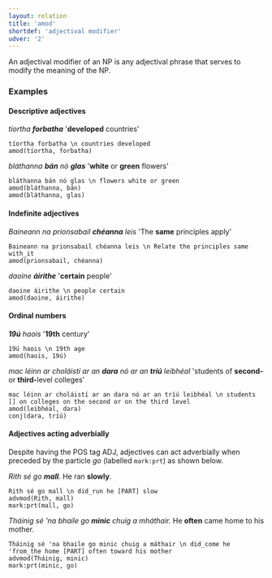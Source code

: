 ```yaml
---
layout: relation
title: 'amod'
shortdef: 'adjectival modifier'
udver: '2'
---
```


An adjectival modifier of an NP is any adjectival phrase that serves to modify the meaning of the NP.

### Examples


#### Descriptive adjectives

_tíortha <b>forbatha</b>_   '<b>developed</b> countries'

~~~ sdparse
tíortha forbatha \n countries developed
amod(tíortha, forbatha)
~~~

_bláthanna <b>bán</b> nó <b>glas</b>_  '<b>white</b> or <b>green</b> flowers'

~~~ sdparse
bláthanna bán nó glas \n flowers white or green
amod(bláthanna, bán)
amod(bláthanna, glas)
~~~


#### Indefinite adjectives

_Baineann na prionsabail <b>chéanna</b> leis_ 'The <b>same</b> principles apply'

~~~ sdparse
Baineann na prionsabail chéanna leis \n Relate the principles same with_it
amod(prionsabail, chéanna)
~~~

_daoine <b>áirithe</b>_ '<b>certain</b> people'

~~~ sdparse
daoine áirithe \n people certain
amod(daoine, áirithe)
~~~


#### Ordinal numbers

_<b>19ú</b> haois_ '<b>19th</b> century'

~~~ sdparse
19ú haois \n 19th age
amod(haois, 19ú)
~~~

_mac léinn ar choláistí ar an <b>dara</b> nó ar an <b>tríú</b> leibhéal_ 'students of <b>second-</b> or <b>third-</b>level colleges'

~~~ sdparse
mac léinn ar choláistí ar an dara nó ar an tríú leibhéal \n students [] on colleges on the second or on the third level
amod(leibhéal, dara)
conj(dara, tríú)
~~~

#### Adjectives acting adverbially

Despite having the POS tag ADJ, adjectives can act adverbially when preceded by the particle _go_ (labelled `mark:prt`) as shown below.

_Rith sé go <b>mall</b>._ He ran <b>slowly</b>. 

~~~ sdparse
Rith sé go mall \n did_run he [PART] slow
advmod(Rith, mall)
mark:prt(mall, go)
~~~

_Tháinig sé 'na bhaile go <b>minic</b> chuig a mháthair._ He <b>often</b> came home to his mother.

~~~ sdparse
Tháinig sé 'na bhaile go minic chuig a máthair \n did_come he 'from_the home [PART] often toward his mother
advmod(Tháinig, minic)
mark:prt(minic, go)
~~~
<!-- Interlanguage links updated Út zář 29 20:31:42 CEST 2020 -->
